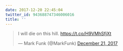 ```yaml
---
date: 2017-12-20 22:45:04
twitter_id: 943688747346006016
title: ''
---
```


<blockquote class="twitter-tweet"><p lang="en" dir="ltr">I will die on this hill. <a href="https://t.co/H9VMhSfjXt">https://t.co/H9VMhSfjXt</a></p>&mdash; Mark Funk (@MarkFunk) <a href="https://twitter.com/MarkFunk/status/943667446514364422?ref_src=twsrc%5Etfw">December 21, 2017</a></blockquote>
<script async src="https://platform.twitter.com/widgets.js" charset="utf-8"></script>
